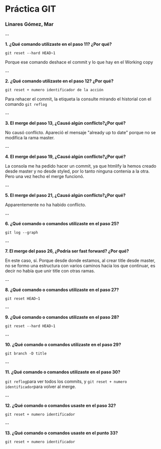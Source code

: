 # Práctica GIT

### Linares Gómez, Mar

--

**1. ¿Qué comando utilizaste en el paso 11? ¿Por qué?**

`git reset --hard HEAD~1` 

Porque ese comando deshace el commit y lo que hay en el Working copy

--

**2. ¿Qué comando utilizaste en el paso 12? ¿Por qué?**

`git reset + numero identificador de la acción` 

Para rehacer el commit, la etiqueta la consulte mirando el historial con el comando `git reflog`

--

**3. El merge del paso 13, ¿Causó algún conflicto?¿Por qué?**

No causó conflicto. Apareció el mensaje "already up to date" porque no se modifica la rama master.

--

**4. El merge del paso 19, ¿Causó algún conflicto?¿Por qué?**

La consola me ha pedido hacer un commit, ya que htmlify la hemos creado desde master y no desde styled, por lo tanto ninguna contenia a la otra. Pero una vez hecho el merge funcionó. 

--

**5. El merge del paso 21, ¿Causó algún conflicto?¿Por qué?**

Apparentemente no ha habido conflicto.

--

**6. ¿Qué comando o comandos utilizaste en el paso 25?**

`git log --graph` 

--

**7. El merge del paso 26, ¿Podría ser fast forward? ¿Por qué?**

En este caso, sí. Porque desde donde estamos, al crear title desde master, no se formo una estructura con varios caminos hacia los que continuar, es decir no había que unir title con otras ramas.

--

**8. ¿Qué comando o comandos utilizaste en el paso 27?**

`git reset HEAD~1`

--

**9. ¿Qué comando o comandos utilizaste en el paso 28?**

`git reset --hard HEAD~1` 

--

**10. ¿Qué comando o comandos utilizaste en el paso 29?**

`git branch -D title` 

--

**11. ¿Qué comando o comandos utilizaste en el paso 30?**

`git reflog`para ver todos los commits, y `git reset + numero identificador`para volver al merge.


--

**12. ¿Qué comando o comandos usaste en el paso 32?**

`git reset + numero identificador`

--

**13. ¿Qué comando o comandos usaste en el punto 33?**

`git reset + numero identificador`


